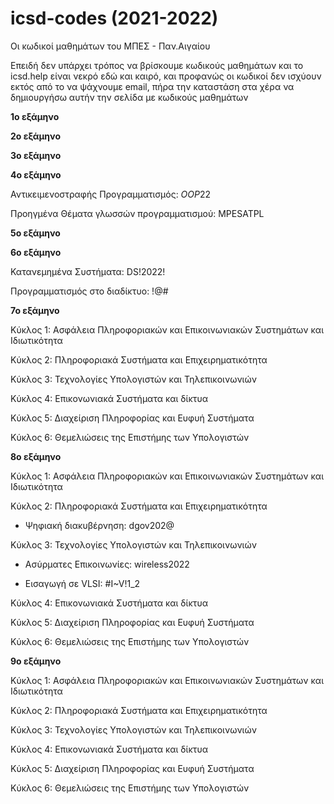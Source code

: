 # icsd-codes (2021-2022)
Οι κωδικοί μαθημάτων του ΜΠΕΣ - Παν.Αιγαίου

Επειδή δεν υπάρχει τρόπος να βρίσκουμε κωδικούς μαθημάτων και το icsd.help είναι νεκρό εδώ και καιρό, και προφανώς οι κωδικοί δεν ισχύουν εκτός από το να ψάχνουμε email, πήρα την καταστάση στα χέρα να δημιουργήσω αυτήν την σελίδα με κωδικούς μαθημάτων

**1ο εξάμηνο**

**2ο εξάμηνο**

**3ο εξάμηνο**

**4ο εξάμηνο**

Αντικειμενοστραφής Προγραμματισμός: $OOP22$

Προηγμένα Θέματα γλωσσών προγραμματισμού: MPESATPL

**5ο εξάμηνο**

**6ο εξάμηνο**

Κατανεμημένα Συστήματα: DS!2022!

Προγραμματισμός στο διαδίκτυο: !@#

**7ο εξάμηνο**

Κύκλος 1: Ασφάλεια Πληροφοριακών και Επικοινωνιακών Συστημάτων και Ιδιωτικότητα

Κύκλος 2: Πληροφοριακά Συστήματα και Επιχειρηματικότητα

Κύκλος 3: Τεχνολογίες Υπολογιστών και Τηλεπικοινωνιών

Κύκλος 4: Επικονωνιακά Συστήματα και δίκτυα

Κύκλος 5: Διαχείριση Πληροφορίας και Ευφυή Συστήματα

Κύκλος 6: Θεμελιώσεις της Επιστήμης των Υπολογιστών

**8ο εξάμηνο**

Κύκλος 1: Ασφάλεια Πληροφοριακών και Επικοινωνιακών Συστημάτων και Ιδιωτικότητα

Κύκλος 2: Πληροφοριακά Συστήματα και Επιχειρηματικότητα

* Ψηφιακή διακυβέρνηση: dgov202@


Κύκλος 3: Τεχνολογίες Υπολογιστών και Τηλεπικοινωνιών

* Ασύρματες Επικοινωνίες: wireless2022

* Εισαγωγή σε VLSI: #I~V!1_2

Κύκλος 4: Επικονωνιακά Συστήματα και δίκτυα

Κύκλος 5: Διαχείριση Πληροφορίας και Ευφυή Συστήματα

Κύκλος 6: Θεμελιώσεις της Επιστήμης των Υπολογιστών

**9ο εξάμηνο**

Κύκλος 1: Ασφάλεια Πληροφοριακών και Επικοινωνιακών Συστημάτων και Ιδιωτικότητα

Κύκλος 2: Πληροφοριακά Συστήματα και Επιχειρηματικότητα

Κύκλος 3: Τεχνολογίες Υπολογιστών και Τηλεπικοινωνιών

Κύκλος 4: Επικονωνιακά Συστήματα και δίκτυα

Κύκλος 5: Διαχείριση Πληροφορίας και Ευφυή Συστήματα

Κύκλος 6: Θεμελιώσεις της Επιστήμης των Υπολογιστών

